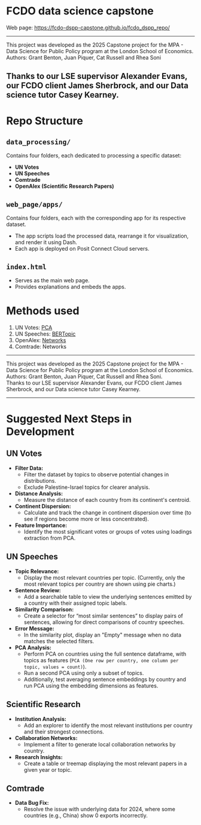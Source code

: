 # FCDO data science capstone 
Web page: https://fcdo-dspp-capstone.github.io/fcdo_dspp_repo/

----------------------------
This project was developed as the 2025 Capstone project for the MPA - Data Science for Public Policy program at the London School of Economics.  
Authors: Grant Benton, Juan Piquer, Cat Russell and Rhea Soni
  
Thanks to our LSE supervisor Alexander Evans, our FCDO client James Sherbrock, and our Data science tutor Casey Kearney.
----------------------------

# Repo Structure

## `data_processing/`
Contains four folders, each dedicated to processing a specific dataset:
- **UN Votes**  
- **UN Speeches**  
- **Comtrade**  
- **OpenAlex (Scientific Research Papers)**  

## `web_page/apps/`
Contains four folders, each with the corresponding app for its respective dataset.
- The app scripts load the processed data, rearrange it for visualization, and render it using Dash.
- Each app is deployed on Posit Connect Cloud servers.

## `index.html`
- Serves as the main web page.
- Provides explanations and embeds the apps.
  
# Methods used
1. UN Votes: [PCA](https://scikit-learn.org/stable/modules/generated/sklearn.decomposition.PCA.html)  
2. UN Speeches: [BERTopic](https://maartengr.github.io/BERTopic/index.html)  
3. OpenAlex: [Networks](https://networkx.org)  
4. Comtrade: Networks  

----------------------------
This project was developed as the 2025 Capstone project for the MPA - Data Science for Public Policy program at the London School of Economics.  
Authors: Grant Benton, Juan Piquer, Cat Russell and Rhea Soni.  
Thanks to our LSE supervisor Alexander Evans, our FCDO client James Sherbrock, and our Data science tutor Casey Kearney.

----------------------------
# Suggested Next Steps in Development

## UN Votes
- **Filter Data:**  
  - Filter the dataset by topics to observe potential changes in distributions.  
  - Exclude Palestine-Israel topics for clearer analysis.  
- **Distance Analysis:**  
  - Measure the distance of each country from its continent's centroid.  
- **Continent Dispersion:**  
  - Calculate and track the change in continent dispersion over time (to see if regions become more or less concentrated).  
- **Feature Importance:**  
  - Identify the most significant votes or groups of votes using loadings extraction from PCA.

## UN Speeches
- **Topic Relevance:**  
  - Display the most relevant countries per topic. (Currently, only the most relevant topics per country are shown using pie charts.)  
- **Sentence Review:**  
  - Add a searchable table to view the underlying sentences emitted by a country with their assigned topic labels.  
- **Similarity Comparison:**  
  - Create a selector for “most similar sentences” to display pairs of sentences, allowing for direct comparisons of country speeches.  
- **Error Message:**  
  - In the similarity plot, display an "Empty" message when no data matches the selected filters.  
- **PCA Analysis:**  
  - Perform PCA on countries using the full sentence dataframe, with topics as features (`PCA (One row per country, one column per topic, values = count)`).  
  - Run a second PCA using only a subset of topics.  
  - Additionally, test averaging sentence embeddings by country and run PCA using the embedding dimensions as features.

## Scientific Research
- **Institution Analysis:**  
  - Add an explorer to identify the most relevant institutions per country and their strongest connections.  
- **Collaboration Networks:**  
  - Implement a filter to generate local collaboration networks by country.  
- **Research Insights:**  
  - Create a table or treemap displaying the most relevant papers in a given year or topic.

## Comtrade
- **Data Bug Fix:**  
  - Resolve the issue with underlying data for 2024, where some countries (e.g., China) show 0 exports incorrectly.  

